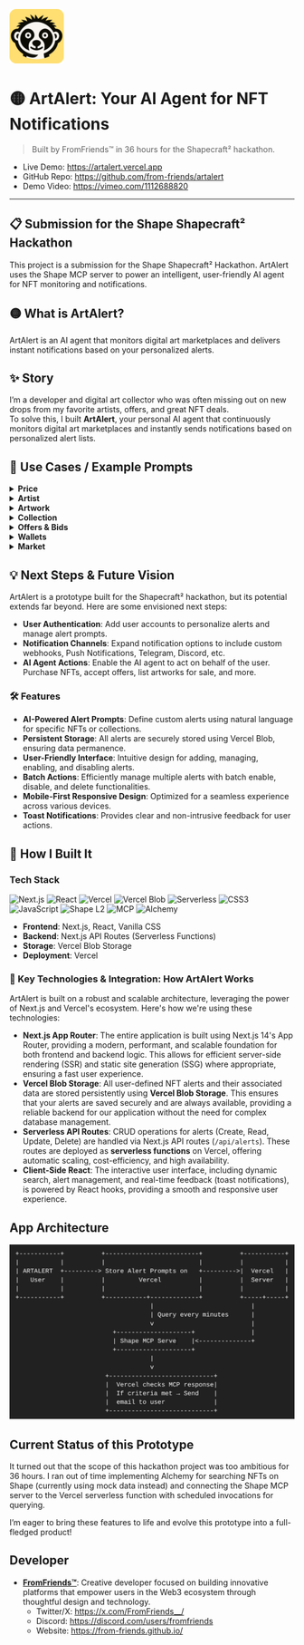 ![artalert-logo](public/artalert-logo.png)

# 🟡 ArtAlert: Your AI Agent for NFT Notifications
> Built by FromFriends™ in 36 hours for the Shapecraft² hackathon.

- Live Demo: https://artalert.vercel.app
- GitHub Repo: https://github.com/from-friends/artalert
- Demo Video: https://vimeo.com/1112688820

--- 

## 📋 Submission for the Shape Shapecraft² Hackathon

This project is a submission for the Shape Shapecraft² Hackathon. ArtAlert uses the Shape MCP server to power an intelligent, user-friendly AI agent for NFT monitoring and notifications.

## 🟡 What is ArtAlert?

ArtAlert is an AI agent that monitors digital art marketplaces and delivers instant notifications based on your personalized alerts.

## ✨ Story

I’m a developer and digital art collector who was often missing out on new drops from my favorite artists, offers, and great NFT deals.  
To solve this, I built **ArtAlert**, your personal AI agent that continuously monitors digital art marketplaces and instantly sends notifications based on personalized alert lists.

## 🔔 Use Cases / Example Prompts

<details>
<summary><strong>Price</strong></summary>

- Floor drops 10%  
- Price below target  
- Floor up 20% in a week  
- Price crosses avg  

</details>

<details>
<summary><strong>Artist</strong></summary>

- New drop  
- Artwork burned/delisted  
- New series  

</details>

<details>
<summary><strong>Artwork</strong></summary>

- New offer  
- Listed for sale  
- Sold to top collector  
- Transferred  

</details>

<details>
<summary><strong>Collection</strong></summary>

- Volume spike  
- Holder change  
- Royalty change  
- Whale buying  

</details>

<details>
<summary><strong>Offers & Bids</strong></summary>

- Offer near/above ask  
- You got outbid  
- Bidding war  

</details>

<details>
<summary><strong>Wallets</strong></summary>

- Whale buys/sells  
- New listings  
- Floor sweep  

</details>

<details>
<summary><strong>Market</strong></summary>

- Metadata reveal  
- New marketplace support  
- Verified collection  
- Airdrop/reward  

</details>

## 💡 Next Steps & Future Vision

ArtAlert is a prototype built for the Shapecraft² hackathon, but its potential extends far beyond. Here are some envisioned next steps:

- **User Authentication**: Add user accounts to personalize alerts and manage alert prompts.
- **Notification Channels**: Expand notification options to include custom webhooks, Push Notifications, Telegram, Discord, etc.
- **AI Agent Actions**: Enable the AI agent to act on behalf of the user. Purchase NFTs, accept offers, list artworks for sale, and more.

### 🛠️ Features

- **AI-Powered Alert Prompts**: Define custom alerts using natural language for specific NFTs or collections.
- **Persistent Storage**: All alerts are securely stored using Vercel Blob, ensuring data permanence.
- **User-Friendly Interface**: Intuitive design for adding, managing, enabling, and disabling alerts.
- **Batch Actions**: Efficiently manage multiple alerts with batch enable, disable, and delete functionalities.
- **Mobile-First Responsive Design**: Optimized for a seamless experience across various devices.
- **Toast Notifications**: Provides clear and non-intrusive feedback for user actions.

  
## 🚀 How I Built It

### Tech Stack

![Next.js](https://img.shields.io/badge/Next.js-14-black?style=for-the-badge&logo=next.js)
![React](https://img.shields.io/badge/React-18-blue?style=for-the-badge&logo=react)
![Vercel](https://img.shields.io/badge/Deployed%20on-Vercel-black?style=for-the-badge&logo=vercel)
![Vercel Blob](https://img.shields.io/badge/Vercel%20Blob-000000?style=for-the-badge&logo=vercel)
![Serverless](https://img.shields.io/badge/Serverless-FD5750?style=for-the-badge&logo=serverless&logoColor=white)
![CSS3](https://img.shields.io/badge/CSS3-1572B6?style=for-the-badge&logo=css3&logoColor=white)
![JavaScript](https://img.shields.io/badge/JavaScript-F7DF1E?style=for-the-badge&logo=javascript&logoColor=black)
![Shape L2](https://img.shields.io/badge/Shape%20L2-black?style=for-the-badge)
![MCP](https://img.shields.io/badge/MCP-Server-8A2BE2?style=for-the-badge)
![Alchemy](https://img.shields.io/badge/Alchemy.com-3C3CFF?style=for-the-badge&logo=alchemy&logoColor=white)


- **Frontend**: Next.js, React, Vanilla CSS
- **Backend**: Next.js API Routes (Serverless Functions)
- **Storage**: Vercel Blob Storage
- **Deployment**: Vercel

### 🔗 Key Technologies & Integration: How ArtAlert Works

ArtAlert is built on a robust and scalable architecture, leveraging the power of Next.js and Vercel's ecosystem. Here's how we're using these technologies:

- **Next.js App Router**: The entire application is built using Next.js 14's App Router, providing a modern, performant, and scalable foundation for both frontend and backend logic. This allows for efficient server-side rendering (SSR) and static site generation (SSG) where appropriate, ensuring a fast user experience.
- **Vercel Blob Storage**: All user-defined NFT alerts and their associated data are stored persistently using **Vercel Blob Storage**. This ensures that your alerts are saved securely and are always available, providing a reliable backend for our application without the need for complex database management.
- **Serverless API Routes**: CRUD operations for alerts (Create, Read, Update, Delete) are handled via Next.js API routes (`/api/alerts`). These routes are deployed as **serverless functions** on Vercel, offering automatic scaling, cost-efficiency, and high availability.
- **Client-Side React**: The interactive user interface, including dynamic search, alert management, and real-time feedback (toast notifications), is powered by React hooks, providing a smooth and responsive user experience.



## App Architecture

<img src="public/app-architecture.png" alt="App Architecture" width="600">


## Current Status of this Prototype

It turned out that the scope of this hackathon project was too ambitious for 36 hours.
I ran out of time implementing Alchemy for searching NFTs on Shape (currently using mock data instead) and connecting the Shape MCP server to the Vercel serverless function with scheduled invocations for querying.

I’m eager to bring these features to life and evolve this prototype into a full-fledged product!

## Developer

- **[FromFriends™](https://from-friends.github.io/)**: Creative developer focused on building innovative platforms that empower users in the Web3 ecosystem through thoughtful design and technology.
  - Twitter/X: https://x.com/FromFriends__/
  - Discord: https://discord.com/users/fromfriends
  - Website: https://from-friends.github.io/
